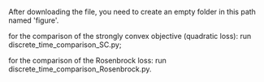 After downloading the file, you need to create an empty folder in this path named 'figure'.

for the comparison of the strongly convex objective (quadratic loss): run discrete_time_comparison_SC.py;

for the comparison of the Rosenbrock loss: run discrete_time_comparison_Rosenbrock.py.
